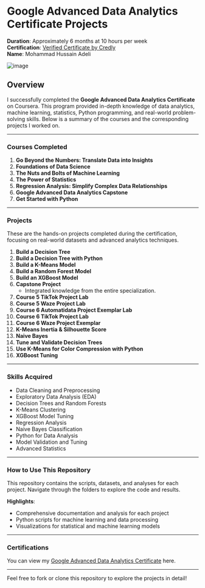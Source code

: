 # Google Advanced Data Analytics Certificate Projects

**Duration**: Approximately 6 months at 10 hours per week  
**Certification**: [Verified Certificate by Credly](https://www.credly.com/badges/31f4de42-0dce-4df0-aaf5-b62aaff01ebe/public_url)  
**Name**: Mohammad Hussain Adeli  

![image](https://github.com/user-attachments/assets/a643f9e4-df63-4b89-9e32-0b191d77ae62)


## Overview

I successfully completed the **Google Advanced Data Analytics Certificate** on Coursera. This program provided in-depth knowledge of data analytics, machine learning, statistics, Python programming, and real-world problem-solving skills. Below is a summary of the courses and the corresponding projects I worked on.

---

### **Courses Completed**

1. **Go Beyond the Numbers: Translate Data into Insights**
2. **Foundations of Data Science**
3. **The Nuts and Bolts of Machine Learning**
4. **The Power of Statistics**
5. **Regression Analysis: Simplify Complex Data Relationships**
6. **Google Advanced Data Analytics Capstone**
7. **Get Started with Python**

---

### **Projects**

These are the hands-on projects completed during the certification, focusing on real-world datasets and advanced analytics techniques.

1. **Build a Decision Tree**
2. **Build a Decision Tree with Python**
3. **Build a K-Means Model**
4. **Build a Random Forest Model**
5. **Build an XGBoost Model**
6. **Capstone Project**
   - Integrated knowledge from the entire specialization.
7. **Course 5 TikTok Project Lab**
8. **Course 5 Waze Project Lab**
9. **Course 6 Automatidata Project Exemplar Lab**
10. **Course 6 TikTok Project Lab**
11. **Course 6 Waze Project Exemplar**
12. **K-Means Inertia & Silhouette Score**
13. **Naive Bayes**
14. **Tune and Validate Decision Trees**
15. **Use K-Means for Color Compression with Python**
16. **XGBoost Tuning**

---

### **Skills Acquired**

- Data Cleaning and Preprocessing
- Exploratory Data Analysis (EDA)
- Decision Trees and Random Forests
- K-Means Clustering
- XGBoost Model Tuning
- Regression Analysis
- Naive Bayes Classification
- Python for Data Analysis
- Model Validation and Tuning
- Advanced Statistics

---

### **How to Use This Repository**

This repository contains the scripts, datasets, and analyses for each project. Navigate through the folders to explore the code and results.

**Highlights**:  
- Comprehensive documentation and analysis for each project  
- Python scripts for machine learning and data processing  
- Visualizations for statistical and machine learning models  

---

### **Certifications**

You can view my [Google Advanced Data Analytics Certificate](#) here.

---

Feel free to fork or clone this repository to explore the projects in detail!
